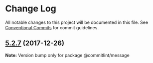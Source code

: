 # Change Log

All notable changes to this project will be documented in this file.
See [Conventional Commits](https://conventionalcommits.org) for commit guidelines.

<a name="5.2.7"></a>
## [5.2.7](https://github.com/marionebl/commitlint/compare/v5.2.6...v5.2.7) (2017-12-26)




**Note:** Version bump only for package @commitlint/message
